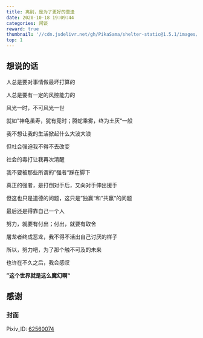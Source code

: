 ```yaml
---
title: 离别，是为了更好的重逢
date: 2020-10-18 19:09:44
categories: 闲谈
reward: true
thumbnail: '//cdn.jsdelivr.net/gh/PikaSama/shelter-static@1.5.1/images/pixiv_62560074.png'
top: 1
---
```

## 想说的话
人总是要对事情做最坏打算的

人总是要有一定的风控能力的

风光一时，不可风光一世

就如”神龟虽寿，犹有竞时；腾蛇乘雾，终为土灰“一般

我不想让我的生活掀起什么大波大浪

但社会强迫我不得不去改变

社会的毒打让我再次清醒

我不要被那些所谓的”强者“踩在脚下

真正的强者，是打倒对手后，又向对手伸出援手

但这也只是道德的问题，这只是”独赢“和”共赢“的问题

最后还是得靠自己一个人

努力，就要有付出；付出，就要有取舍

屠龙者终成恶龙，我不得不活出自己讨厌的样子

所以，努力吧，为了那个触不可及的未来

也许在不久之后，我会感叹

**”这个世界就是这么魔幻啊“**

## 感谢
### 封面
Pixiv_ID: [62560074](https://www.pixiv.net/member_illust.php?mode=medium&illust_id=62560074)